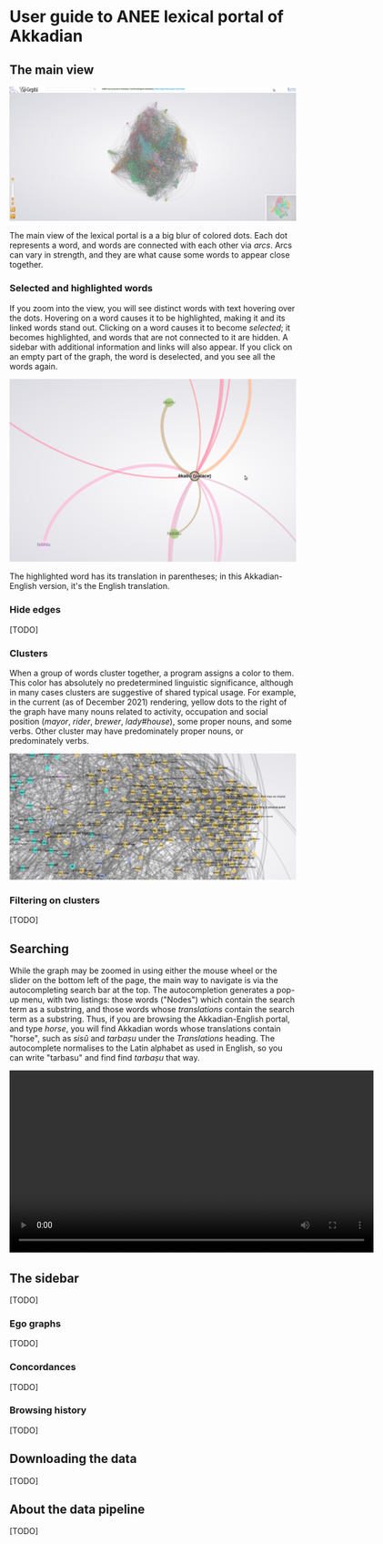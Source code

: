 # User guide to ANEE lexical portal of Akkadian

## The main view

![Main portal view](full_view.png)

The main view of the lexical portal is a a big blur of colored dots. Each dot represents a word, and words are connected with each other via *arcs*. Arcs can vary in strength, and they are what cause some words to appear close together.

### Selected and highlighted words

If you zoom into the view, you will see distinct words with text hovering over the dots. Hovering on a word causes it to be highlighted, making it and its linked words stand out. Clicking on a word causes it to become *selected*; it becomes highlighted, and words that are not connected to it are hidden. A sidebar with additional information and links will also appear. If you click on an empty part of the graph, the word is deselected, and you see all the words again.

![Zoomed portal view](zoomed.png)

The highlighted word has its translation in parentheses; in this Akkadian-English version, it's the English translation.

### Hide edges

[TODO]

### Clusters

When a group of words cluster together, a program assigns a color to them. This color has absolutely no predetermined linguistic significance, although in many cases clusters are suggestive of shared typical usage. For example, in the current (as of December 2021) rendering, yellow dots to the right of the graph have many nouns related to activity, occupation and social position (*mayor*, *rider*, *brewer*, *lady#house*), some proper nouns, and some verbs. Other cluster may have predominately proper nouns, or predominately verbs.

![A cluster of words](yellow.png)

### Filtering on clusters

[TODO]

## Searching

While the graph may be zoomed in using either the mouse wheel or the slider on the bottom left of the page, the main way to navigate is via the autocompleting search bar at the top. The autocompletion generates a pop-up menu, with two listings: those words ("Nodes") which contain the search term as a substring, and those words whose *translations* contain the search term as a substring. Thus, if you are browsing the Akkadian-English portal, and type *horse*, you will find Akkadian words whose translations contain "horse", such as *sisû* and *tarbaṣu* under the *Translations* heading. The autocomplete normalises to the Latin alphabet as used in English, so you can write "tarbasu" and find find *tarbaṣu* that way.

<video width="640" controls>
  <source src="search.mp4" type="video/mp4">
</video>

## The sidebar

[TODO]

### Ego graphs

[TODO]

### Concordances

[TODO]

### Browsing history

[TODO]

## Downloading the data

[TODO]

## About the data pipeline

[TODO]
